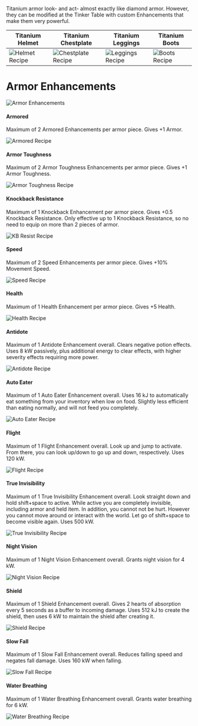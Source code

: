 Titanium armor look- and act- almost exactly like diamond armor. However, they can be modified at the Tinker Table with custom Enhancements that make them very powerful.

| Titanium Helmet | Titanium Chestplate | Titanium Leggings | Titanium Boots |
|-----------------|---------------------|-------------------|----------------|
| ![Helmet Recipe](https://i.imgur.com/tPy4xIg.png?1) | ![Chestplate Recipe](https://i.imgur.com/E5KQ5cc.png?1) | ![Leggings Recipe](https://i.imgur.com/ydFKeGf.png?1) | ![Boots Recipe](https://i.imgur.com/Z4NX6x9.png?1) |

# Armor Enhancements

![Armor Enhancements](https://i.imgur.com/h7aldei.png?1)

#### Armored

Maximum of 2 Armored Enhancements per armor piece. Gives +1 Armor.

![Armored Recipe](https://i.imgur.com/nqeVDYF.png?1)

#### Armor Toughness

Maximum of 2 Armor Toughness Enhancements per armor piece. Gives +1 Armor Toughness.

![Armor Toughness Recipe](https://i.imgur.com/8KMjFHA.png?1)

#### Knockback Resistance

Maximum of 1 Knockback  Enhancement per armor piece. Gives +0.5 Knockback Resistance. Only effective up to 1 Knockback Resistance, so no need to equip on more than 2 pieces of armor.

![KB Resist Recipe](https://i.imgur.com/cKmZ9kr.png?1)

#### Speed

Maximum of 2 Speed Enhancements per armor piece. Gives +10% Movement Speed.

![Speed Recipe](https://i.imgur.com/C5y34d3.png?1)

#### Health

Maximum of 1 Health Enhancement per armor piece. Gives +5 Health.

![Health Recipe](https://i.imgur.com/SMdsoo5.png?1)

#### Antidote

Maximum of 1 Antidote Enhancement overall. Clears negative potion effects. Uses 8 kW passively, plus additional energy to clear effects, with higher severity effects requiring more power.

![Antidote Recipe](https://i.imgur.com/45GIR8V.png?1)

#### Auto Eater

Maximum of 1 Auto Eater Enhancement overall. Uses 16 kJ to automatically eat something from your inventory when low on food. Slightly less efficient than eating normally, and will not feed you completely.

![Auto Eater Recipe](https://i.imgur.com/bRx0FbX.png?1)

#### Flight

Maximum of 1 Flight Enhancement overall. Look up and jump to activate. From there, you can look up/down to go up and down, respectively. Uses 120 kW.

![Flight Recipe](https://i.imgur.com/DxSrVMn.png?1)

#### True Invisibility

Maximum of 1 True Invisibility Enhancement overall. Look straight down and hold shift+space to active. While active you are completely invisible, including armor and held item. In addition, you cannot not be hurt. However you cannot move around or interact with the world. Let go of shift+space to become visible again. Uses 500 kW.

![True Invisibility Recipe](https://i.imgur.com/QGPbqUr.png?1)

#### Night Vision

Maximum of 1 Night Vision Enhancement overall. Grants night vision for 4 kW.

![Night Vision Recipe](https://i.imgur.com/OOCl6fg.png)

#### Shield

Maximum of 1 Shield Enhancement overall. Gives 2 hearts of absorption every 5 seconds as a buffer to incoming damage. Uses 512 kJ to create the shield, then uses 6 kW to maintain the shield after creating it.

![Shield Recipe](https://i.imgur.com/Nz92ZzS.png?1)

#### Slow Fall

Maximum of 1 Slow Fall Enhancement overall. Reduces falling speed and negates fall damage. Uses 160 kW when falling.

![Slow Fall Recipe](https://i.imgur.com/oQBVyAC.png?1)

#### Water Breathing

Maximum of 1 Water Breathing Enhancement overall. Grants water breathing for 6 kW.

![Water Breathing Recipe](https://i.imgur.com/TWKuOwt.png?1)